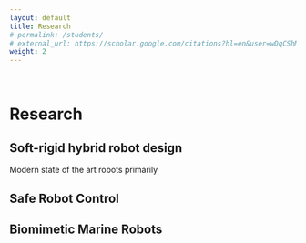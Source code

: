 ```yaml
---
layout: default
title: Research
# permalink: /students/
# external_url: https://scholar.google.com/citations?hl=en&user=wDqCShMAAAAJ
weight: 2
---
```

<br>

# **Research**

## Soft-rigid hybrid robot design

Modern state of the art robots primarily

## Safe Robot Control

## Biomimetic Marine Robots